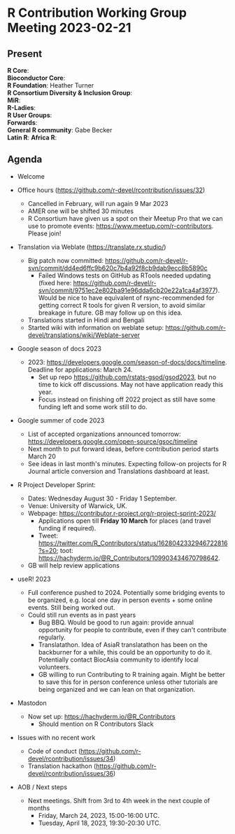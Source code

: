 # R Contribution Working Group Meeting 2023-02-21

## Present

**R Core**:   
**Bioconductor Core**:   
**R Foundation**: Heather Turner   
**R Consortium Diversity & Inclusion Group**:   
**MiR**:   
**R-Ladies**:   
**R User Groups**:   
**Forwards**:   
**General R community**: Gabe Becker   
**Latin R**:
**Africa R**: 

## Agenda

- Welcome

- Office hours (https://github.com/r-devel/rcontribution/issues/32)
    - Cancelled in February, will run again 9 Mar 2023
    - AMER one will be shifted 30 minutes
    - R Consortium have given us a spot on their Meetup Pro that we can use to promote events: https://www.meetup.com/r-contributors. Please join!

- Translation via Weblate (https://translate.rx.studio/)
    - Big patch now committed: https://github.com/r-devel/r-svn/commit/dd4ed6ffc9b620c7b4a92f8cb9dab9ecc8b5890c
        - Failed Windows tests on GitHub as RTools needed updating (fixed here: https://github.com/r-devel/r-svn/commit/9751ec2e802ba91e96dda6cb20e22a1ca4af3977). Would be nice to have equivalent of rsync-recommended for getting correct R tools for given R version, to avoid similar breakage in future. GB may follow up on this idea.
    - Translations started in Hindi and Bengali
    - Started wiki with information on weblate setup: https://github.com/r-devel/translations/wiki/Weblate-server

- Google season of docs 2023
    - 2023: https://developers.google.com/season-of-docs/docs/timeline. Deadline for applications: March 24.
        - Set up repo https://github.com/rstats-gsod/gsod2023, but no time to kick off discussions. May not have application ready this year.
        - Focus instead on finishing off 2022 project as still have some funding left and some work still to do.

- Google summer of code 2023
    - List of accepted organizations announced tomorrow: https://developers.google.com/open-source/gsoc/timeline
    - Next month to put forward ideas, before contribution period starts March 20
    - See ideas in last month's minutes. Expecting follow-on projects for R Journal article conversion and Translations dashboard at least.

- R Project Developer Sprint: 
    - Dates: Wednesday August 30 - Friday 1 September. 
    - Venue: University of Warwick, UK.
    - Webpage: https://contributor.r-project.org/r-project-sprint-2023/  
        - Applications open till **Friday 10 March** for places (and travel funding if required).
        - Tweet: https://twitter.com/R_Contributors/status/1628042332946722816?s=20; toot: https://hachyderm.io/@R_Contributors/109903434670798642.
    - GB will help review applications

- useR! 2023
    - Full conference pushed to 2024. Potentially some bridging events to be organized, e.g. local one day in person events + some online events. Still being worked out.
    - Could still run events as in past years
        - Bug BBQ. Would be good to run again: provide annual opportunity for people to contribute, even if they can't contribute regularly.
        - Translatathon. Idea of AsiaR translatathon has been on the backburner for a while, this could be an opportunity to do it. Potentially contact BiocAsia community to identify local volunteers. 
        - GB willing to run Contributing to R training again. Might be better to save this for in person conference unless other tutorials are being organized and we can lean on that organization.


- Mastodon
    - Now set up: https://hachyderm.io/@R_Contributors
        - Should mention on R Contributors Slack

- Issues with no recent work
    - Code of conduct (https://github.com/r-devel/rcontribution/issues/34)
    - Translation hackathon (https://github.com/r-devel/rcontribution/issues/36)
     
- AOB / Next steps
    - Next meetings. Shift from 3rd to 4th week in the next couple of months
        - Friday, March 24, 2023, 15:00-16:00 UTC.
        - Tuesday, April 18, 2023, 19:30-20:30 UTC.
